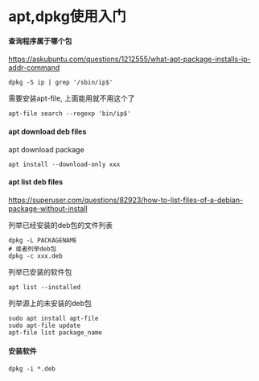 # apt,dpkg使用入门

#### 查询程序属于哪个包

https://askubuntu.com/questions/1212555/what-apt-package-installs-ip-addr-command
```
dpkg -S ip | grep '/sbin/ip$'
```

需要安装apt-file, 上面能用就不用这个了
```
apt-file search --regexp 'bin/ip$'
```

#### apt download deb files

apt download package
```
apt install --download-only xxx
```

#### apt list deb files

https://superuser.com/questions/82923/how-to-list-files-of-a-debian-package-without-install

列举已经安装的deb包的文件列表
```
dpkg -L PACKAGENAME
# 或者列举deb包
dpkg -c xxx.deb
```

列举已安装的软件包
```
apt list --installed
```

列举源上的未安装的deb包
```
sudo apt install apt-file
sudo apt-file update        
apt-file list package_name
```

#### 安装软件

```
dpkg -i *.deb
```
